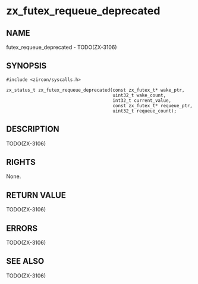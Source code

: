 # zx_futex_requeue_deprecated

## NAME

<!-- Updated by update-docs-from-abigen, do not edit. -->

futex_requeue_deprecated - TODO(ZX-3106)

## SYNOPSIS

<!-- Updated by update-docs-from-abigen, do not edit. -->

```
#include <zircon/syscalls.h>

zx_status_t zx_futex_requeue_deprecated(const zx_futex_t* wake_ptr,
                                        uint32_t wake_count,
                                        int32_t current_value,
                                        const zx_futex_t* requeue_ptr,
                                        uint32_t requeue_count);
```

## DESCRIPTION

TODO(ZX-3106)

## RIGHTS

<!-- Updated by update-docs-from-abigen, do not edit. -->

None.

## RETURN VALUE

TODO(ZX-3106)

## ERRORS

TODO(ZX-3106)

## SEE ALSO


TODO(ZX-3106)
